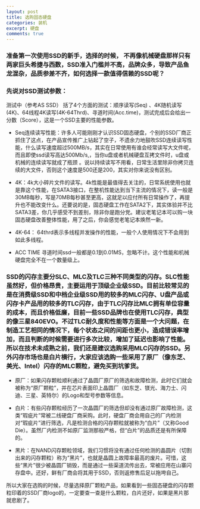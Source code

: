 ```yaml
---
layout: post
title: 选购固态硬盘
categories: 装机
excerpt: 硬盘
comments: true
---
```



### 准备第一次使用SSD的新手，选择的时候， 不再像机械硬盘那样只有两家巨头希捷与西数，SSD准入门槛并不高，品牌众多，导致产品鱼龙混杂，品质参差不齐，如何选择一款值得信赖的SSD呢？

### 先说对SSD测试参数：
测试中（参考AS SSD） 括了4个方面的测试：顺序读写(Seq) 、4K随机读写(4K)、64线程4K读写(4K-64Thrd)、寻道时间(Acc.time)，测试完成后会给出一分数（Score），这是一个SSD主要的性能参数。

- Seq连续读写性能：许多人可能刚刚才认识SSD固态硬盘，个别的SSD厂商正抓住了这点，在产品宣传推广上钻起了空子，不遗余力地鼓吹SSD连续读写性能，什么读写速度超过500MB/s，其实在日常使用有谁会经常读写大文件呢，而且即使ssd读写高达500Mb/s,，当你u盘或者机械硬盘互拷文件时，u盘或机械的连续读写就成了瓶颈 。说以持续读写不用看，日常生活里除非你拷贝连续的大文件，否则这个速度是500还是200，其实对你来说没有区别。

- 4K：4k大小碎片文件的读写。4k性能是最值得去关注的，日常系统使用也就是靠这个性能，在SATA3接口，在整机性能达到当下主流的情况下，读一般是30MB每秒，写是70MB每秒甚至更高，这就足以应付所有日常操作了，再提升也不能改变什么。还要说的是，固态硬盘工作在SATA2下，其实体验并不比SATA3差，你几乎感受不到差别，除非你是跑分党。建议老笔记本可以购一块固态硬盘改善整体性能，用了之后，你会感觉老笔记本焕然一新。

- 4K-64： 64thrd表示多线程并发操作的性能，一般个人使用情况下不会用到如此多线程。

- ACC TIME 寻道时间ssd一般都是0.1到0.01MS，忽略不计。这个性能和机械硬盘完全不在一个数量级上。


### SSD的闪存主要分SLC、MLC及TLC三种不同类型的闪存。SLC性能虽然好，但价格昂贵，主要运用于顶级企业级SSD。目前比较常见的是在消费级SSD和中档企业级SSD用的较多的MLC闪存、U盘产品或闪存卡产品用的较多的TLC闪存，由于TLC闪存比MLC拥有单位容量的成本，而且价格低廉，目前一些SSD品牌也在使用TLC闪存，典型的像三星840EVO。不过TLC耐久度和性能等方面是一个大问题，在制造工艺相同的情况下，每个状态之间的间距也更小，造成错误率增加，而且判断的时候需要进行多次比较，增加了延迟也影响了性能。所以在技术未成熟之前，我们还是建议选购采用MLC闪存的SSD。另外闪存市场也是白片横行，大家应该选购一些采用了原厂（像东芝、美光、Intel）闪存的MLC颗粒，避免买到坑爹货。

- 原厂：如果闪存颗粒顺利通过了晶圆厂原厂的筛选和故障检测，此时它们就会被称为“原厂颗粒”，并在芯片表面印上晶圆厂（如东芝、镁光、海力士、闪迪、三星、英特尔）的Logo和型号参数等信息。

- 白片：有些闪存颗粒经历了一次晶圆厂的筛选但却没有通过原厂故障检测，这类“瑕疵片”常被二线硬盘厂商采购。此时，硬盘厂商会用自己的厂内检测对“瑕疵片”进行筛选，凡是检测合格的闪存颗粒就被称为“白片”（又称Good Die）。虽然厂内检测不如原厂监测那般严格，但“白片”的品质还是有所保障的。

- 黑片：在NAND闪存颗粒领域，我们习惯将没有通过任何检测的晶圆片（切割出来的闪存颗粒）称为“黑片”，也就是晶圆上故障率最高的废片。可惜，这些“黑片”很少被晶圆厂销毁，而是通过一些渠道流传出去，常被应用在山寨闪存盘中。还好，鲜有厂商会将其用于SSD，否则返修售后足以拖垮自己。

所以大家在选购的时候，尽量选择原厂颗粒产品，如果看到一些固态硬盘的闪存颗粒印着的SSD厂商logo的，一定要查一查是什么颗粒，白片还好，如果是黑片那就悲剧了。
